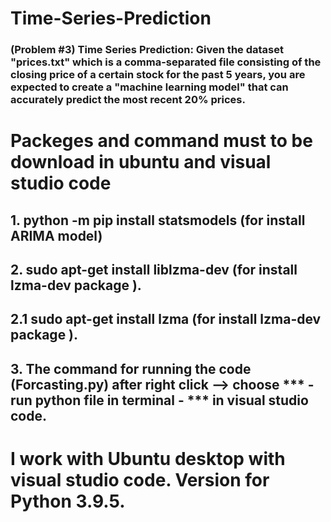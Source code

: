 # Time-Series-Prediction

### (Problem #3) Time Series Prediction: Given the dataset "prices.txt" which is a comma-separated file consisting of the closing price of a certain stock for the past 5 years, you are expected to create a "machine learning model" that can accurately predict the most recent 20% prices.

# Packeges  and command must to be download in ubuntu and visual studio code 

## 1.  python -m pip install statsmodels (for install ARIMA model)
## 2. sudo apt-get install liblzma-dev (for install lzma-dev package ).
## 2.1 sudo apt-get install lzma (for install lzma-dev package ).
## 3.  The command for running the code (Forcasting.py)  after right click --> choose *** - run python file in terminal - *** in visual studio code.


# I work with  Ubuntu desktop with visual studio code. Version for  Python 3.9.5.

